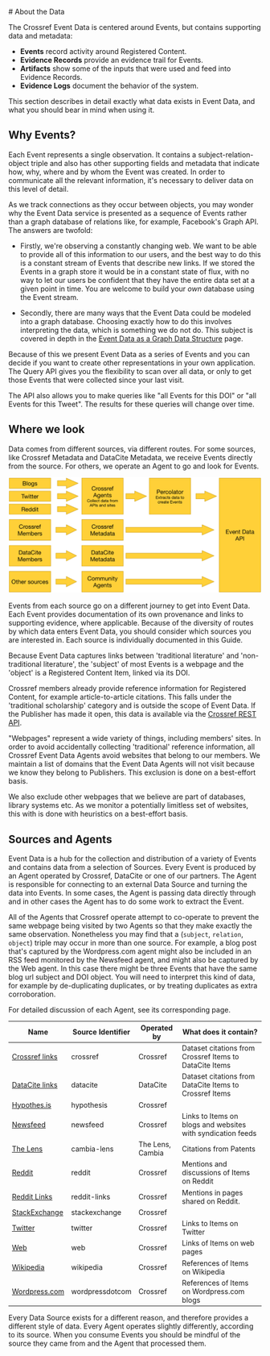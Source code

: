 # About the Data

The Crossref Event Data is centered around Events, but contains supporting data and metadata:

 - **Events** record activity around Registered Content.
 - **Evidence Records** provide an evidence trail for Events.
 - **Artifacts** show some of the inputs that were used and feed into Evidence Records.
 - **Evidence Logs** document the behavior of the system.

This section describes in detail exactly what data exists in Event Data, and what you should bear in mind when using it.

## Why Events?

Each Event represents a single observation. It contains a subject-relation-object triple and also has other supporting fields and metadata that indicate how, why, where and by whom the Event was created. In order to communicate all the relevant information, it's necessary to deliver data on this level of detail.

As we track connections as they occur between objects, you may wonder why the Event Data service is presented as a sequence of Events rather than a graph database of relations like, for example, Facebook's Graph API. The answers are twofold:

 - Firstly, we're observing a constantly changing web. We want to be able to provide all of this information to our users, and the best way to do this is a constant stream of Events that describe new links. If we stored the Events in a graph store it would be in a constant state of flux, with no way to let our users be confident that they have the entire data set at a given point in time. You are welcome to build your _own_ database using the Event stream. 

 - Secondly, there are many ways that the Event Data could be modeled into a graph database. Choosing exactly how to do this involves interpreting the data, which is something we do not do. This subject is covered in depth in the [Event Data as a Graph Data Structure](/data/graph) page.

Because of this we present Event Data as a series of Events and you can decide if you want to create other representations in your own application. The Query API gives you the flexibility to scan over all data, or only to get those Events that were collected since your last visit.

The API also allows you to make queries like "all Events for this DOI" or "all Events for this Tweet". The results for these queries will change over time.

## Where we look

Data comes from different sources, via different routes. For some sources, like Crossref Metadata and DataCite Metadata, we receive Events directly from the source. For others, we operate an Agent to go and look for Events.

![Event journeys](../images/journeys.png)

Events from each source go on a different journey to get into Event Data. Each Event provides documentation of its own provenance and links to supporting evidence, where applicable. Because of the diversity of routes by which data enters Event Data, you should consider which sources you are interested in. Each source is individually documented in this Guide.

Because Event Data captures links between 'traditional literature' and 'non-traditional literature', the 'subject' of most Events is a webpage and the 'object' is a Registered Content Item, linked via its DOI.

Crossref members already provide reference information for Registered Content, for example article-to-article citations. This falls under the 'traditional scholarship' category and is outside the scope of Event Data. If the Publisher has made it open, this data is available via the [Crossref REST API](https://api.crossref.org).

"Webpages" represent a wide variety of things, including members' sites. In order to avoid accidentally collecting 'traditional' reference information, all Crossref Event Data Agents avoid websites that belong to our members. We maintain a list of domains that the Event Data Agents will not visit because we know they belong to Publishers. This exclusion is done on a best-effort basis.

We also exclude other webpages that we believe are part of databases, library systems etc. As we monitor a potentially limitless set of websites, this with is done with heuristics on a best-effort basis.

<a name="data-sources"></a>

## Sources and Agents

Event Data is a hub for the collection and distribution of a variety of Events and contains data from a selection of Sources. Every Event is produced by an Agent operated by Crossref, DataCite or one of our partners. The Agent is responsible for connecting to an external Data Source and turning the data into Events. In some cases, the Agent is passing data directly through and in other cases the Agent has to do some work to extract the Event.

All of the Agents that Crossref operate attempt to co-operate to prevent the same webpage being visited by two Agents so that they make exactly the same observation. Nonetheless you may find that a (`subject`, `relation`, `object`) triple may occur in more than one source. For example, a blog post that's captured by the Wordpress.com agent might also be included in an RSS feed monitored by the Newsfeed agent, and might also be captured by the Web agent. In this case there might be three Events that have the same blog url subject and DOI object. You will need to interpret this kind of data, for example by de-duplicating duplicates, or by treating duplicates as extra corroboration.



For detailed discussion of each Agent, see its corresponding page.


| Name                                       | Source Identifier | Operated by | What does it contain? |
|--------------------------------------------|-------------------|-------------|------------------|
| [Crossref links](/sources/crossref)      | crossref          | Crossref    | Dataset citations from Crossref Items to DataCite Items |
| [DataCite links](/sources/datacite)      | datacite          | DataCite    | Dataset citations from DataCite Items to Crossref Items |
| [Hypothes.is](/sources/hypothesis)          | hypothesis        | Crossref    |
| [Newsfeed](/sources/newsfeed)               | newsfeed          | Crossref    | Links to Items on blogs and websites with syndication feeds |
| [The Lens](/sources/cambia-lens)            | cambia-lens       | The Lens, Cambia | Citations from Patents |
| [Reddit](/sources/reddit)                   | reddit            | Crossref    | Mentions and discussions of Items on Reddit |
| [Reddit Links](/sources/reddit-links)       | reddit-links      | Crossref    | Mentions in pages shared on Reddit. |
| [StackExchange](/sources/stackexchange)     | stackexchange     | Crossref    | 
| [Twitter](/sources/twitter)                 | twitter           | Crossref    | Links to Items on Twitter |
| [Web](/sources/web)                         | web               | Crossref    | Links of Items on web pages |
| [Wikipedia](/sources/wikipedia)             | wikipedia         | Crossref    | References of Items on Wikipedia |
| [Wordpress.com](/sources/wordpress-dot-com) | wordpressdotcom   | Crossref    | References of Items on Wordpress.com blogs |

Every Data Source exists for a different reason, and therefore provides a different style of data. Every Agent operates slightly differently, according to its source. When you consume Events you should be mindful of the source they came from and the Agent that processed them.